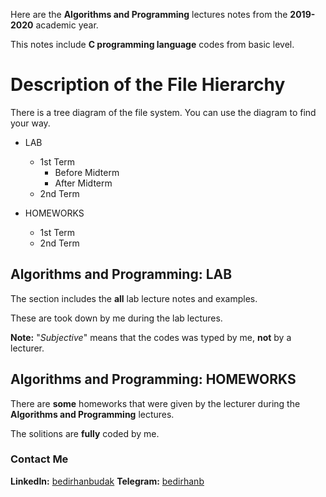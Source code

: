 Here are the **Algorithms and Programming** lectures notes from the **2019-2020** academic year.

This notes include **C programming language** codes from basic level.

# Description of the File Hierarchy

There is a tree diagram of the file system. You can use the diagram to find your way.

* LAB
	* 1st Term
		* Before Midterm
		* After Midterm
	* 2nd Term

* HOMEWORKS
	* 1st Term
	* 2nd Term

## Algorithms and Programming: LAB

The section includes the **all** lab lecture notes and examples.

These are took down by me during the lab lectures.

**Note:** "*Subjective*" means that the codes was typed by me, **not** by a lecturer.

## Algorithms and Programming: HOMEWORKS

There are **some** homeworks that were given by the lecturer during the **Algorithms and Programming** lectures.

The solitions are **fully** coded by me.

### Contact Me 
**LinkedIn:** [bedirhanbudak](https://www.linkedin.com/in/bedirhan-budak/) 
**Telegram:** [bedirhanb](https://t.me/bedirhanb) 